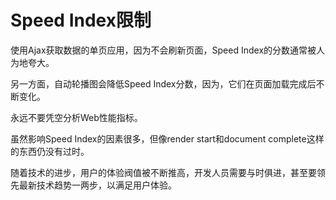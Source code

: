 # Speed Index限制

使用Ajax获取数据的单页应用，因为不会刷新页面，Speed Index的分数通常被人为地夸大。

另一方面，自动轮播图会降低Speed Index分数，因为，它们在页面加载完成后不断变化。

永远不要凭空分析Web性能指标。

虽然影响Speed Index的因素很多，但像render start和document complete这样的东西仍没有过时。

随着技术的进步，用户的体验阀值被不断推高，开发人员需要与时俱进，甚至要领先最新技术趋势一两步，以满足用户体验。